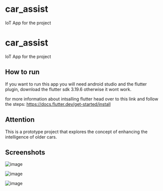 # car_assist

IoT App for the project

# car_assist

IoT App for the project

## How to run

If you want to run this app you will need android studio and the flutter plugin, download the flutter sdk 3.19.6 otherwise it wont work.

for more information about intsalling flutter head over to this link and follow the steps: https://docs.flutter.dev/get-started/install

## Attention

This is a prototype project that explores the concept of enhancing the intelligence of older cars.


## Screenshots

![image](https://github.com/OctavianNistora/IIOTCA-ES-Project/assets/143354647/0db15044-b75a-413f-9195-1669db23fae3)

![image](https://github.com/OctavianNistora/IIOTCA-ES-Project/assets/143354647/f580a30d-7f59-4e54-a9f0-debb7c7d9646)

![image](https://github.com/OctavianNistora/IIOTCA-ES-Project/assets/143354647/00353437-f0b2-4eeb-a131-c7848b0f8bec)
